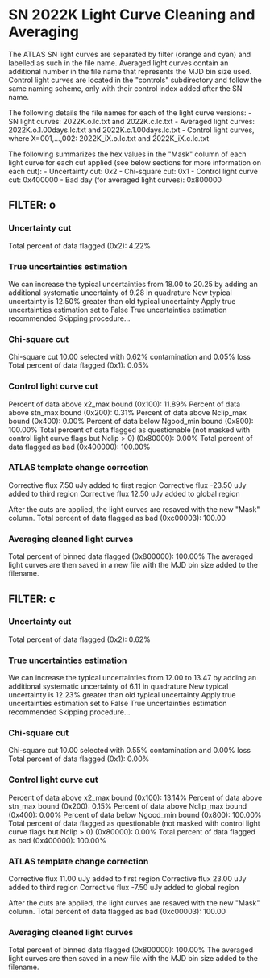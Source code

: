 # SN 2022K Light Curve Cleaning and Averaging

The ATLAS SN light curves are separated by filter (orange and cyan) and labelled as such in the file name. Averaged light curves contain an additional number in the file name that represents the MJD bin size used. Control light curves are located in the "controls" subdirectory and follow the same naming scheme, only with their control index added after the SN name.

The following details the file names for each of the light curve versions:
	- SN light curves: 2022K.o.lc.txt and 2022K.c.lc.txt
	- Averaged light curves: 2022K.o.1.00days.lc.txt and 2022K.c.1.00days.lc.txt
	- Control light curves, where X=001,...,002: 2022K_iX.o.lc.txt and 2022K_iX.c.lc.txt

The following summarizes the hex values in the "Mask" column of each light curve for each cut applied (see below sections for more information on each cut): 
	- Uncertainty cut: 0x2
	- Chi-square cut: 0x1
	- Control light curve cut: 0x400000
	- Bad day (for averaged light curves): 0x800000

## FILTER: o

### Uncertainty cut
Total percent of data flagged (0x2): 4.22%

### True uncertainties estimation
We can increase the typical uncertainties from 18.00 to 20.25 by adding an additional systematic uncertainty of 9.28 in quadrature
New typical uncertainty is 12.50% greater than old typical uncertainty
Apply true uncertainties estimation set to False
True uncertainties estimation recommended
Skipping procedure...

### Chi-square cut
Chi-square cut 10.00 selected with 0.62% contamination and 0.05% loss
Total percent of data flagged (0x1): 0.05%

### Control light curve cut
Percent of data above x2_max bound (0x100): 11.89%
Percent of data above stn_max bound (0x200): 0.31%
Percent of data above Nclip_max bound (0x400): 0.00%
Percent of data below Ngood_min bound (0x800): 100.00%
Total percent of data flagged as questionable (not masked with control light curve flags but Nclip > 0) (0x80000): 0.00%
Total percent of data flagged as bad (0x400000): 100.00%

### ATLAS template change correction
Corrective flux 7.50 uJy added to first region
Corrective flux -23.50 uJy added to third region
Corrective flux 12.50 uJy added to global region

After the cuts are applied, the light curves are resaved with the new "Mask" column.
Total percent of data flagged as bad (0xc00003): 100.00

### Averaging cleaned light curves
Total percent of binned data flagged (0x800000): 100.00%
The averaged light curves are then saved in a new file with the MJD bin size added to the filename.

## FILTER: c

### Uncertainty cut
Total percent of data flagged (0x2): 0.62%

### True uncertainties estimation
We can increase the typical uncertainties from 12.00 to 13.47 by adding an additional systematic uncertainty of 6.11 in quadrature
New typical uncertainty is 12.23% greater than old typical uncertainty
Apply true uncertainties estimation set to False
True uncertainties estimation recommended
Skipping procedure...

### Chi-square cut
Chi-square cut 10.00 selected with 0.55% contamination and 0.00% loss
Total percent of data flagged (0x1): 0.00%

### Control light curve cut
Percent of data above x2_max bound (0x100): 13.14%
Percent of data above stn_max bound (0x200): 0.15%
Percent of data above Nclip_max bound (0x400): 0.00%
Percent of data below Ngood_min bound (0x800): 100.00%
Total percent of data flagged as questionable (not masked with control light curve flags but Nclip > 0) (0x80000): 0.00%
Total percent of data flagged as bad (0x400000): 100.00%

### ATLAS template change correction
Corrective flux 11.00 uJy added to first region
Corrective flux 23.00 uJy added to third region
Corrective flux -7.50 uJy added to global region

After the cuts are applied, the light curves are resaved with the new "Mask" column.
Total percent of data flagged as bad (0xc00003): 100.00

### Averaging cleaned light curves
Total percent of binned data flagged (0x800000): 100.00%
The averaged light curves are then saved in a new file with the MJD bin size added to the filename.